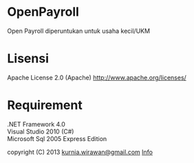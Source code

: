 OpenPayroll
===========

Open Payroll diperuntukan untuk usaha kecil/UKM

Lisensi
=======
Apache License 2.0 (Apache) http://www.apache.org/licenses/

Requirement
===========
.NET Framework 4.0<br/>
Visual Studio 2010 (C#)<br/>
Microsoft Sql 2005 Express Edition


copyright (C) 2013 kurnia.wirawan@gmail.com 
<a href="https://twitter.com/kurniawirawan">Info</a>

